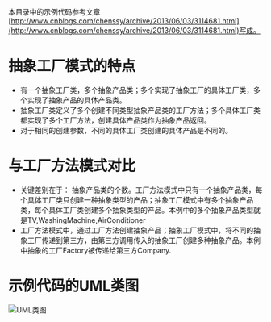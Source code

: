 
本目录中的示例代码参考文章[http://www.cnblogs.com/chenssy/archive/2013/06/03/3114681.html](http://www.cnblogs.com/chenssy/archive/2013/06/03/3114681.html)写成。

# 抽象工厂模式的特点

* 有一个抽象工厂类，多个抽象产品类；多个实现了抽象工厂的具体工厂类，多个实现了抽象产品的具体产品类。
* 抽象工厂类定义了多个创建不同类型抽象产品类的工厂方法；多个具体工厂类都实现了多个工厂方法，创建具体产品类作为抽象产品返回。
* 对于相同的创建参数，不同的具体工厂类创建的具体产品是不同的。 

# 与工厂方法模式对比

* 关键差别在于： 抽象产品类的个数。工厂方法模式中只有一个抽象产品类，每个具体工厂类只创建一种抽象类型的产品；抽象工厂模式中有多个抽象产品类，每个具体工厂类创建多个抽象类型的产品。本例中的多个抽象产品类型就是TV,WashingMachine,AirConditioner
* 工厂方法模式中，通过工厂方法创建抽象产品；抽象工厂模式中，将不同的抽象工厂传递到第三方，由第三方调用传入的抽象工厂创建多种抽象产品。本例中抽象的工厂Factory被传递给第三方Company.

# 示例代码的UML类图

![UML类图](http://ohnogfliw.bkt.clouddn.com/go-design-pattern/03/factory.png)